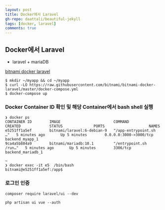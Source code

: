 ```yaml
---  
layout: post
title: Docker에서 Laravel
gh-repo: daattali/beautiful-jekyll
tags: [docker, laravel]
comments: true
---
```


## Docker에서 Laravel
- laravel + mariaDB

[bitnami docker laravel](https://github.com/bitnami/bitnami-docker-laravel)

~~~
$ mkdir ~/myapp && cd ~/myapp
$ curl -LO https://raw.githubusercontent.com/bitnami/bitnami-docker-laravel/master/docker-compose.yml
$ docker-compose up
~~~

### Docker Container ID 확인 및 해당 Container에서 bash shell 실행
~~~
❯ docker ps
CONTAINER ID        IMAGE                        COMMAND                  CREATED             STATUS              PORTS                    NAMES
e5251ff1a5ef        bitnami/laravel:6-debian-9   "/app-entrypoint.sh …"   5 minutes ago       Up 5 minutes        0.0.0.0:3000->3000/tcp   backend_myapp_1
9ca4a5b884a9        bitnami/mariadb:10.1         "/entrypoint.sh /run…"   5 minutes ago       Up 5 minutes        3306/tcp                 backend_mariadb_1

~
❯ docker exec -it e5  /bin/bash
bitnami@e5251ff1a5ef:/app$
~~~

### 로그인 인증
~~~
composer require laravel/ui --dev

php artisan ui vue --auth
~~~

